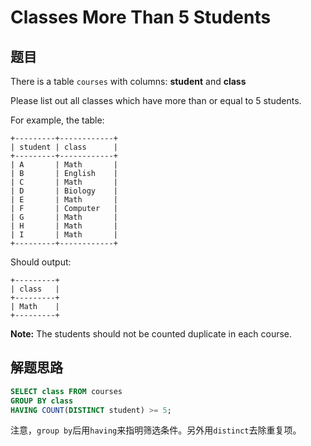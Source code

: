 # Classes More Than 5 Students

## 题目

There is a table `courses` with columns: **student** and **class**

Please list out all classes which have more than or equal to 5 students.

For example, the table:

```
+---------+------------+
| student | class      |
+---------+------------+
| A       | Math       |
| B       | English    |
| C       | Math       |
| D       | Biology    |
| E       | Math       |
| F       | Computer   |
| G       | Math       |
| H       | Math       |
| I       | Math       |
+---------+------------+
```

Should output:

```
+---------+
| class   |
+---------+
| Math    |
+---------+
```

**Note:**
The students should not be counted duplicate in each course. 

## 解题思路

```sql
SELECT class FROM courses
GROUP BY class
HAVING COUNT(DISTINCT student) >= 5;
```

注意，`group by`后用`having`来指明筛选条件。另外用`distinct`去除重复项。
